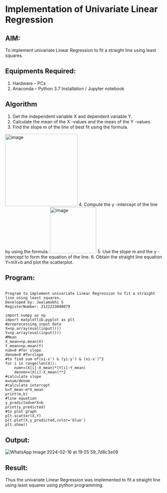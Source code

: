 # Implementation of Univariate Linear Regression
## AIM:
To implement univariate Linear Regression to fit a straight line using least squares.

## Equipments Required:
1. Hardware – PCs
2. Anaconda – Python 3.7 Installation / Jupyter notebook

## Algorithm
1. Get the independent variable X and dependent variable Y.
2. Calculate the mean of the X -values and the mean of the Y -values.
3. Find the slope m of the line of best fit using the formula. 
<img width="231" alt="image" src="https://user-images.githubusercontent.com/93026020/192078527-b3b5ee3e-992f-46c4-865b-3b7ce4ac54ad.png">
4. Compute the y -intercept of the line by using the formula:
<img width="148" alt="image" src="https://user-images.githubusercontent.com/93026020/192078545-79d70b90-7e9d-4b85-9f8b-9d7548a4c5a4.png">
5. Use the slope m and the y -intercept to form the equation of the line.
6. Obtain the straight line equation Y=mX+b and plot the scatterplot.

## Program:
```

Program to implement univariate Linear Regression to fit a straight line using least squares.
Developed by: Jwalamukhi S
RegisterNumber: 2122233040079

import numpy as np
import matplotlib.pyplot as plt
#preprocessing input data
X=np.array(eval(input()))
Y=np.array(eval(input()))
#Mean
X_mean=np.mean(X)
Y_mean=np.mean(Y)
num=0 #for slope
denom=0 #forslope
#to find sum of(xi-x') & (yi-y') & (xi-x')^2
for i in range(len(X)):
    num+=(X[i]-X_mean)*(Y[i]-Y_mean)
    denom+=(X[i]-X_mean)**2
#calculate slope
m=num/denom
#calculate intercept
b=Y_mean-m*X_mean
print(m,b)
#line equation
y_predicted=m*X+b
print(y_predicted)
#to plot graph
plt.scatter(X,Y)
plt.plot(X,y_predicted,color='blue')
plt.show()

```

## Output:
![WhatsApp Image 2024-02-16 at 19 05 59_7d8c3e09](https://github.com/Jwalamukhi/Find-the-best-fit-line-using-Least-Squares-Method/assets/145953628/7f379a5a-e9be-475f-a6e4-b9cb505f5b3e)


## Result:
Thus the univariate Linear Regression was implemented to fit a straight line using least squares using python programming.
